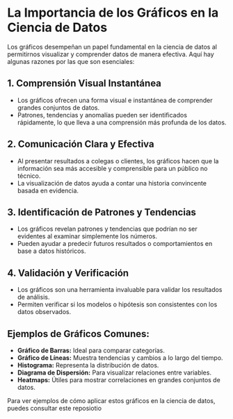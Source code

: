 # La Importancia de los Gráficos en la Ciencia de Datos

Los gráficos desempeñan un papel fundamental en la ciencia de datos al permitirnos visualizar y comprender datos de manera efectiva. Aquí hay algunas razones por las que son esenciales:

## 1. **Comprensión Visual Instantánea**
   - Los gráficos ofrecen una forma visual e instantánea de comprender grandes conjuntos de datos.
   - Patrones, tendencias y anomalías pueden ser identificados rápidamente, lo que lleva a una comprensión más profunda de los datos.

## 2. **Comunicación Clara y Efectiva**
   - Al presentar resultados a colegas o clientes, los gráficos hacen que la información sea más accesible y comprensible para un público no técnico.
   - La visualización de datos ayuda a contar una historia convincente basada en evidencia.

## 3. **Identificación de Patrones y Tendencias**
   - Los gráficos revelan patrones y tendencias que podrían no ser evidentes al examinar simplemente los números.
   - Pueden ayudar a predecir futuros resultados o comportamientos en base a datos históricos.

## 4. **Validación y Verificación**
   - Los gráficos son una herramienta invaluable para validar los resultados de análisis.
   - Permiten verificar si los modelos o hipótesis son consistentes con los datos observados.

## Ejemplos de Gráficos Comunes:
- **Gráfico de Barras:** Ideal para comparar categorías.
- **Gráfico de Líneas:** Muestra tendencias y cambios a lo largo del tiempo.
- **Histograma:** Representa la distribución de datos.
- **Diagrama de Dispersión:** Para visualizar relaciones entre variables.
- **Heatmaps:** Útiles para mostrar correlaciones en grandes conjuntos de datos.

Para ver ejemplos de cómo aplicar estos gráficos en la ciencia de datos, puedes consultar este reposiotio
